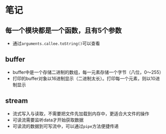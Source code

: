 # 笔记

## 每一个模块都是一个函数，且有5个参数 

- 通过`arguments.callee.toString()`可以查看

## buffer

- buffer中是一个存储二进制的数组，每一元素存储一个字节（八位，0～255）
- 打印的buffer对象以16进制显示（二进制太长）。打印每一个元素，则以10进制显示

## stream

- 流式写入与读取，不需要把文件先加载到内存中，更适合大文件的操作
- 可读流需要监听data才开始获取数据
- 可读流的数据到可写流中，可以通过`pipe`方法便捷传递